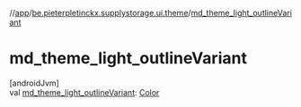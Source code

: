 //[app](../../index.md)/[be.pieterpletinckx.supplystorage.ui.theme](index.md)/[md_theme_light_outlineVariant](md_theme_light_outline-variant.md)

# md_theme_light_outlineVariant

[androidJvm]\
val [md_theme_light_outlineVariant](md_theme_light_outline-variant.md): [Color](https://developer.android.com/reference/kotlin/androidx/compose/ui/graphics/Color.html)
